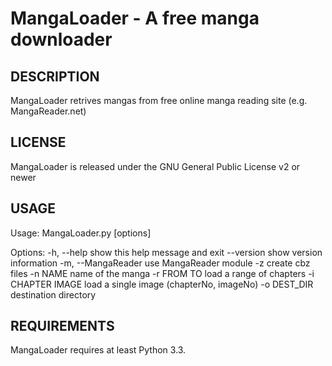 MangaLoader - A free manga downloader
=====================================

DESCRIPTION
-----------
MangaLoader retrives mangas from free online manga reading site (e.g. MangaReader.net)


LICENSE
-------
MangaLoader is released under the GNU General Public License v2 or newer


USAGE
-----

Usage: MangaLoader.py [options]

Options:
  -h, --help         show this help message and exit
  --version          show version information
  -m, --MangaReader  use MangaReader module
  -z                 create cbz files
  -n NAME            name of the manga
  -r FROM TO         load a range of chapters
  -i CHAPTER IMAGE   load a single image (chapterNo, imageNo)
  -o DEST_DIR        destination directory


REQUIREMENTS
------------
MangaLoader requires at least Python 3.3.

